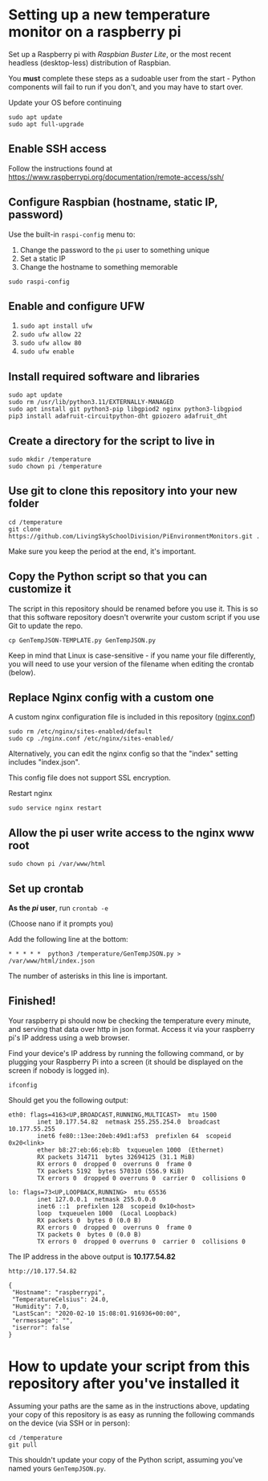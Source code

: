 # Setting up a new temperature monitor on a raspberry pi

Set up a Raspberry pi with *Raspbian Buster Lite*, or the most recent headless (desktop-less) distribution of Raspbian.

You **must** complete these steps as a sudoable user from the start - Python components will fail to run if you don't, and you may have to start over.

Update your OS before continuing
```
sudo apt update
sudo apt full-upgrade
```

## Enable SSH access
Follow the instructions found at https://www.raspberrypi.org/documentation/remote-access/ssh/

## Configure Raspbian (hostname, static IP, password)

Use the built-in `raspi-config` menu to:
1. Change the password to the `pi` user to something unique
2. Set a static IP
3. Change the hostname to something memorable

```
sudo raspi-config
```

## Enable and configure UFW
1. `sudo apt install ufw`
2. `sudo ufw allow 22`
3. `sudo ufw allow 80`
4. `sudo ufw enable`

## Install required software and libraries

```
sudo apt update
sudo rm /usr/lib/python3.11/EXTERNALLY-MANAGED
sudo apt install git python3-pip libgpiod2 nginx python3-libgpiod
pip3 install adafruit-circuitpython-dht gpiozero adafruit_dht
```

## Create a directory for the script to live in
```
sudo mkdir /temperature
sudo chown pi /temperature
```

## Use git to clone this repository into your new folder
```
cd /temperature
git clone https://github.com/LivingSkySchoolDivision/PiEnvironmentMonitors.git .
```
Make sure you keep the period at the end, it's important.

## Copy the Python script so that you can customize it
The script in this repository should be renamed before you use it. This is so that this software repository doesn't overwrite your custom script if you use Git to update the repo.

```
cp GenTempJSON-TEMPLATE.py GenTempJSON.py
```

Keep in mind that Linux is case-sensitive - if you name your file differently, you will need to use your version of the filename when editing the crontab (below).

## Replace Nginx config with a custom one
A custom nginx configuration file is included in this repository ([nginx.conf](nginx.conf))
```
sudo rm /etc/nginx/sites-enabled/default
sudo cp ./nginx.conf /etc/nginx/sites-enabled/
```
Alternatively, you can edit the nginx config so that the "index" setting includes "index.json".

This config file does not support SSL encryption.

Restart nginx
```
sudo service nginx restart
```
## Allow the pi user write access to the nginx www root

```
sudo chown pi /var/www/html
```

## Set up crontab
**As the *pi* user**, run `crontab -e`

(Choose nano if it prompts you)

Add the following line at the bottom:
```
* * * * *  python3 /temperature/GenTempJSON.py > /var/www/html/index.json
```
The number of asterisks in this line is important.

## Finished!

Your raspberry pi should now be checking the temperature every minute, and serving that data over http in json format. Access it via your raspberry pi's IP address using a web browser.

Find your device's IP address by running the following command, or by plugging your Raspberry Pi into a screen (it should be displayed on the screen if nobody is logged in).
```
ifconfig
```
Should get you the following output:
```
eth0: flags=4163<UP,BROADCAST,RUNNING,MULTICAST>  mtu 1500
        inet 10.177.54.82  netmask 255.255.254.0  broadcast 10.177.55.255
        inet6 fe80::13ee:20eb:49d1:af53  prefixlen 64  scopeid 0x20<link>
        ether b8:27:eb:66:eb:8b  txqueuelen 1000  (Ethernet)
        RX packets 314711  bytes 32694125 (31.1 MiB)
        RX errors 0  dropped 0  overruns 0  frame 0
        TX packets 5192  bytes 570310 (556.9 KiB)
        TX errors 0  dropped 0 overruns 0  carrier 0  collisions 0

lo: flags=73<UP,LOOPBACK,RUNNING>  mtu 65536
        inet 127.0.0.1  netmask 255.0.0.0
        inet6 ::1  prefixlen 128  scopeid 0x10<host>
        loop  txqueuelen 1000  (Local Loopback)
        RX packets 0  bytes 0 (0.0 B)
        RX errors 0  dropped 0  overruns 0  frame 0
        TX packets 0  bytes 0 (0.0 B)
        TX errors 0  dropped 0 overruns 0  carrier 0  collisions 0

```
The IP address in the above output is **10.177.54.82**

```
http://10.177.54.82
```

```
{
 "Hostname": "raspberrypi",
 "TemperatureCelsius": 24.0,
 "Humidity": 7.0,
 "LastScan": "2020-02-10 15:08:01.916936+00:00",
 "errmessage": "",
 "iserror": false
}
```

# How to update your script from this repository after you've installed it

Assuming your paths are the same as in the instructions above, updating your copy of this repository is as easy as running the following commands on the device (via SSH or in person):

```
cd /temperature
git pull
```

This shouldn't update your copy of the Python script, assuming you've named yours `GenTempJSON.py`.
